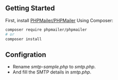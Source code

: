 
## Getting Started

First, install [PHPMailer/PHPMailer](https://github.com/PHPMailer/PHPMailer) Using Composer:

```bash
composer require phpmailer/phpmailer
# or
composer install
```

## Configration

- Rename *smtp-sample.php* to *smtp.php*.
- And fill the SMTP details in *smtp.php*.


